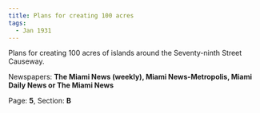 ```yaml
---  
title: Plans for creating 100 acres  
tags:  
  - Jan 1931  
---  
```

  
Plans for creating 100 acres of islands around the Seventy-ninth Street Causeway.  
  
Newspapers: **The Miami News (weekly), Miami News-Metropolis, Miami Daily News or The Miami News**  
  
Page: **5**, Section: **B** 
